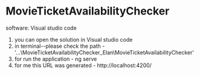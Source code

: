 # MovieTicketAvailabilityChecker

software: Visual studio code

1. you can open the solution in Visual studio code
2. in terminal--please check the path -'...\MovieTicketAvailabilityChecker_Elan\MovieTicketAvailabilityChecker'
3. for run the application - ng serve
4. for me this URL was generated - http://localhost:4200/
